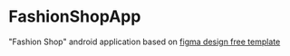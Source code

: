 # FashionShopApp
"Fashion Shop" android application based on [figma design free template](https://www.figma.com/design/VICC9GPKMxD5mgVwyiZqdv/MIKOSH---Ecommerce-Mobile-UI-Kits-(Community)?node-id=0-1&p=f)
